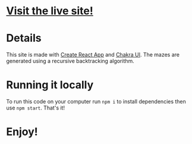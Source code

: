 # [Visit the live site!](https://a-maze-ing.netlify.app/)

# Details

This site is made with [Create React App](https://github.com/facebook/create-react-app) and [Chakra UI](https://chakra-ui.com/).
The mazes are generated using a recursive backtracking algorithm.

# Running it locally

To run this code on your computer run `npm i` to install dependencies then use `npm start`. That's it!

# Enjoy!
